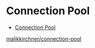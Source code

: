 # Connection Pool

- [Connection Pool](#connection-pool)

[malikkirchner/connection-pool](https://github.com/malikkirchner/connection-pool)
